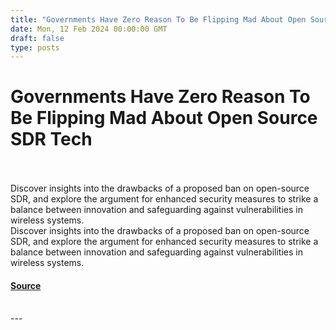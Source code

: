 ```yaml
---
title: "Governments Have Zero Reason To Be Flipping Mad About Open Source SDR Tech"
date: Mon, 12 Feb 2024 00:00:00 GMT
draft: false
type: posts
---
```

# Governments Have Zero Reason To Be Flipping Mad About Open Source SDR Tech

<br/>

<br/>
Discover insights into the drawbacks of a proposed ban on open-source SDR, and explore the argument for enhanced security measures to strike a balance between innovation and safeguarding against vulnerabilities in wireless systems.
<br/>
Discover insights into the drawbacks of a proposed ban on open-source SDR, and explore the argument for enhanced security measures to strike a balance between innovation and safeguarding against vulnerabilities in wireless systems.

#### [Source](https://www.greynoise.io/blog/governments-have-zero-reason-to-be-flipping-mad-about-open-source-sdr-tech)

<br/>
---
